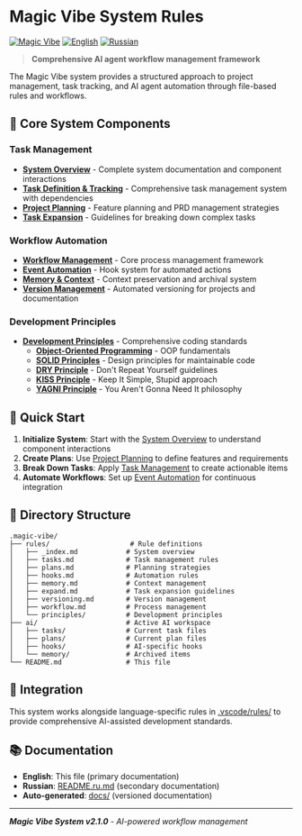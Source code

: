 # Magic Vibe System Rules

[![Magic Vibe](https://img.shields.io/badge/Task%20Magic-v2.1.0-orange.svg)](./)
[![English](https://img.shields.io/badge/Language-English-blue.svg)](README.md)
[![Russian](https://img.shields.io/badge/Язык-Русский-red.svg)](README.ru.md)

> **Comprehensive AI agent workflow management framework**

The Magic Vibe system provides a structured approach to project management, task tracking, and AI agent automation through file-based rules and workflows.

## 🎯 Core System Components

### Task Management

- **[System Overview](_index.md)** - Complete system documentation and component interactions
- **[Task Definition & Tracking](tasks.md)** - Comprehensive task management system with dependencies
- **[Project Planning](plans.md)** - Feature planning and PRD management strategies
- **[Task Expansion](expand.md)** - Guidelines for breaking down complex tasks

### Workflow Automation

- **[Workflow Management](workflow.md)** - Core process management framework
- **[Event Automation](hooks.md)** - Hook system for automated actions
- **[Memory & Context](memory.md)** - Context preservation and archival system
- **[Version Management](versioning.md)** - Automated versioning for projects and documentation

### Development Principles

- **[Development Principles](principles/)** - Comprehensive coding standards
  - **[Object-Oriented Programming](principles/oop.md)** - OOP fundamentals
  - **[SOLID Principles](principles/solid.md)** - Design principles for maintainable code
  - **[DRY Principle](principles/dry.md)** - Don't Repeat Yourself guidelines
  - **[KISS Principle](principles/kiss.md)** - Keep It Simple, Stupid approach
  - **[YAGNI Principle](principles/yagni.md)** - You Aren't Gonna Need It philosophy

## 🚀 Quick Start

1. **Initialize System**: Start with the [System Overview](_index.md) to understand component interactions
2. **Create Plans**: Use [Project Planning](plans.md) to define features and requirements
3. **Break Down Tasks**: Apply [Task Management](tasks.md) to create actionable items
4. **Automate Workflows**: Set up [Event Automation](hooks.md) for continuous integration

## 📁 Directory Structure

```text
.magic-vibe/
├── rules/                    # Rule definitions
│   ├── _index.md            # System overview
│   ├── tasks.md             # Task management rules
│   ├── plans.md             # Planning strategies
│   ├── hooks.md             # Automation rules
│   ├── memory.md            # Context management
│   ├── expand.md            # Task expansion guidelines
│   ├── versioning.md        # Version management
│   ├── workflow.md          # Process management
│   └── principles/          # Development principles
├── ai/                      # Active AI workspace
│   ├── tasks/               # Current task files
│   ├── plans/               # Current plan files
│   ├── hooks/               # AI-specific hooks
│   └── memory/              # Archived items
└── README.md                # This file
```

## 🔗 Integration

This system works alongside language-specific rules in [.vscode/rules/](../../.vscode/rules/) to provide comprehensive AI-assisted development standards.

## 📚 Documentation

- **English**: This file (primary documentation)
- **Russian**: [README.ru.md](README.ru.md) (secondary documentation)
- **Auto-generated**: [docs/](../../docs/) (versioned documentation)

---

***Magic Vibe System v2.1.0** - AI-powered workflow management*
